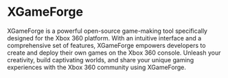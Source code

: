 # XGameForge
 XGameForge is a powerful open-source game-making tool specifically designed for the Xbox 360 platform. With an intuitive interface and a comprehensive set of features, XGameForge empowers developers to create and deploy their own games on the Xbox 360 console. Unleash your creativity, build captivating worlds, and share your unique gaming experiences with the Xbox 360 community using XGameForge.

